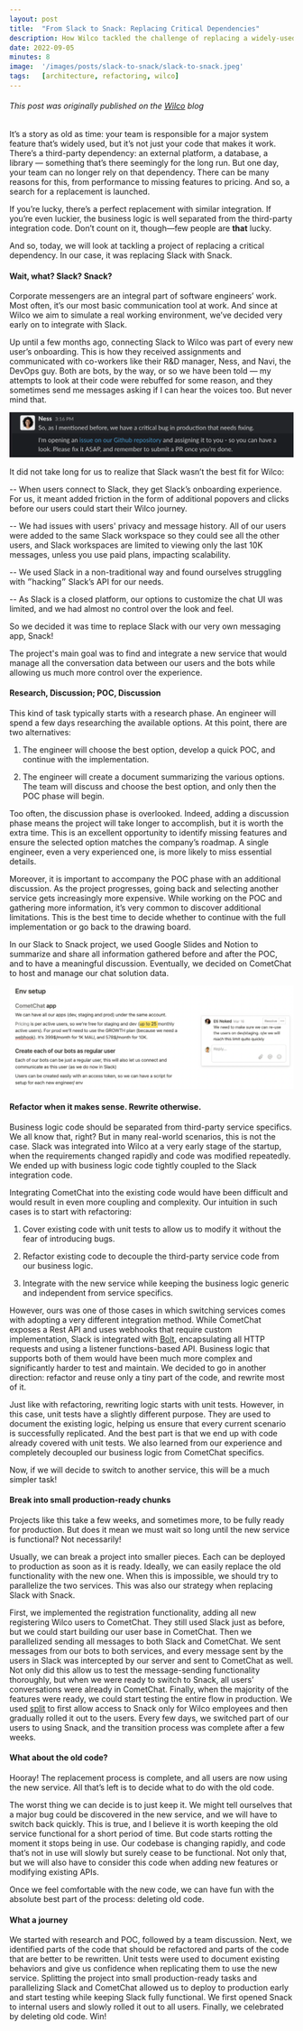 ```yaml
---
layout: post
title:  "From Slack to Snack: Replacing Critical Dependencies"
description: How Wilco tackled the challenge of replacing a widely-used third-party dependency
date: 2022-09-05
minutes: 8
image:  '/images/posts/slack-to-snack/slack-to-snack.jpeg'
tags:   [architecture, refactoring, wilco]
---
```


 ###### *This post was originally published on the [Wilco](https://www.trywilco.com/blog) blog*

It’s a story as old as time: your team is responsible for a major system feature that’s widely used, but it’s not just your code that makes it work. There’s a third-party dependency: an external platform, a database, a library — something that’s there seemingly for the long run. But one day, your team can no longer rely on that dependency. There can be many reasons for this, from performance to missing features to pricing. And so, a search for a replacement is launched. 

If you’re lucky, there’s a perfect replacement with similar integration. If you’re even luckier, the business logic is well separated from the third-party integration code. Don’t count on it, though—few people are **that** lucky. 

And so, today, we will look at tackling a project of replacing a critical dependency. In our case, it was replacing Slack with Snack. 

#### Wait, what? Slack? Snack?
Corporate messengers are an integral part of software engineers’ work. Most often, it’s our most basic communication tool at work. And since at Wilco we aim to simulate a real working environment, we’ve decided very early on to integrate with Slack. 

Up until a few months ago, connecting Slack to Wilco was part of every new user’s onboarding. This is how they received assignments and communicated with co-workers like their R&D manager, Ness, and Navi, the DevOps guy. Both are bots, by the way, or so we have been told — my attempts to look at their code were rebuffed for some reason, and they sometimes send me messages asking if I can hear the voices too. But never mind that. 

![ness](/images/posts/slack-to-snack/ness.png)

It did not take long for us to realize that Slack wasn’t the best fit for Wilco:

-- When users connect to Slack, they get Slack’s onboarding experience. For us, it meant added friction in the form of additional popovers and clicks before our users could start their Wilco journey.

-- We had issues with users' privacy and message history. All of our users were added to the same Slack workspace so they could see all the other users, and Slack workspaces are limited to viewing only the last 10K messages, unless you use paid plans, impacting scalability.

-- We used Slack in a non-traditional way and found ourselves struggling with ״hacking״ Slack’s API for our needs.

-- As Slack is a closed platform, our options to customize the chat UI was limited, and we had almost no control over the look and feel.

So we decided it was time to replace Slack with our very own messaging app, Snack!

The project's main goal was to find and integrate a new service that would manage all the conversation data between our users and the bots while allowing us much more control over the experience.

#### Research, Discussion; POC, Discussion
This kind of task typically starts with a research phase. An engineer will spend a few days researching the available options. At this point, there are two alternatives:

1. The engineer will choose the best option, develop a quick POC, and continue with the implementation.

2. The engineer will create a document summarizing the various options. The team will discuss and choose the best option, and only then the POC phase will begin.

Too often, the discussion phase is overlooked. Indeed, adding a discussion phase means the project will take longer to accomplish, but it is worth the extra time. This is an excellent opportunity to identify missing features and ensure the selected option matches the company’s roadmap. A single engineer, even a very experienced one, is more likely to miss essential details.

Moreover, it is important to accompany the POC phase with an additional discussion. As the project progresses, going back and selecting another service gets increasingly more expensive. While working on the POC and gathering more information, it’s very common to discover additional limitations. This is the best time to decide whether to continue with the full implementation or go back to the drawing board.

In our Slack to Snack project, we used Google Slides and Notion to summarize and share all information gathered before and after the POC, and to have a meaningful discussion. Eventually, we decided on CometChat to host and manage our chat solution data.

![notion](/images/posts/slack-to-snack/notion.png)

#### Refactor when it makes sense. Rewrite otherwise.
Business logic code should be separated from third-party service specifics. We all know that, right? But in many real-world scenarios, this is not the case. Slack was integrated into Wilco at a very early stage of the startup, when the requirements changed rapidly and code was modified repeatedly. We ended up with business logic code tightly coupled to the Slack integration code.

Integrating CometChat into the existing code would have been difficult and would result in even more coupling and complexity. Our intuition in such cases is to start with refactoring:

1. Cover existing code with unit tests to allow us to modify it without the fear of introducing bugs.

2. Refactor existing code to decouple the third-party service code from our business logic.

3. Integrate with the new service while keeping the business logic generic and independent from service specifics.

However, ours was one of those cases in which switching services comes with adopting a very different integration method. While CometChat exposes a Rest API and uses webhooks that require custom implementation, Slack is integrated with [Bolt](https://api.slack.com/tools/bolt), encapsulating all HTTP requests and using a listener functions-based API. Business logic that supports both of them would have been much more complex and significantly harder to test and maintain. We decided to go in another direction: refactor and reuse only a tiny part of the code, and rewrite most of it.

Just like with refactoring, rewriting logic starts with unit tests. However, in this case, unit tests have a slightly different purpose. They are used to document the existing logic, helping us ensure that every current scenario is successfully replicated. And the best part is that we end up with code already covered with unit tests. We also learned from our experience and completely decoupled our business logic from CometChat specifics.

Now, if we will decide to switch to another service, this will be a much simpler task!

#### Break into small production-ready chunks
Projects like this take a few weeks, and sometimes more, to be fully ready for production. But does it mean we must wait so long until the new service is functional? Not necessarily!

Usually, we can break a project into smaller pieces. Each can be deployed to production as soon as it is ready. Ideally, we can easily replace the old functionality with the new one. When this is impossible, we should try to parallelize the two services. This was also our strategy when replacing Slack with Snack.

First, we implemented the registration functionality, adding all new registering Wilco users to CometChat. They still used Slack just as before, but we could start building our user base in CometChat. Then we parallelized sending all messages to both Slack and CometChat. We sent messages from our bots to both services, and every message sent by the users in Slack was intercepted by our server and sent to CometChat as well. Not only did this allow us to test the message-sending functionality thoroughly, but when we were ready to switch to Snack, all users’ conversations were already in CometChat. Finally, when the majority of the features were ready, we could start testing the entire flow in production. We used [split](https://www.split.io/) to first allow access to Snack only for Wilco employees and then gradually rolled it out to the users. Every few days, we switched part of our users to using Snack, and the transition process was complete after a few weeks.

#### What about the old code?
Hooray! The replacement process is complete, and all users are now using the new service. All that’s left is to decide what to do with the old code.

The worst thing we can decide is to just keep it. We might tell ourselves that a major bug could be discovered in the new service, and we will have to switch back quickly. This is true, and I believe it is worth keeping the old service functional for a short period of time. But code starts rotting the moment it stops being in use. Our codebase is changing rapidly, and code that’s not in use will slowly but surely cease to be functional. Not only that, but we will also have to consider this code when adding new features or modifying existing APIs.

Once we feel comfortable with the new code, we can have fun with the absolute best part of the process: deleting old code.

#### What a journey
We started with research and POC, followed by a team discussion. Next, we identified parts of the code that should be refactored and parts of the code that are better to be rewritten. Unit tests were used to document existing behaviors and give us confidence when replicating them to use the new service. Splitting the project into small production-ready tasks and parallelizing Slack and CometChat allowed us to deploy to production early and start testing while keeping Slack fully functional. We first opened Snack to internal users and slowly rolled it out to all users. Finally, we celebrated by deleting old code. Win!

